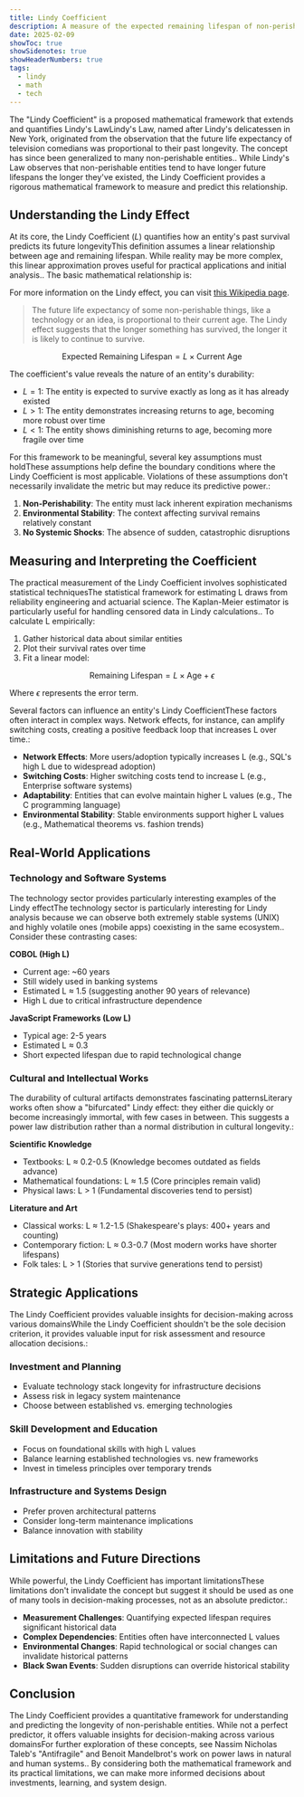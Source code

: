 ```yaml
---
title: Lindy Coefficient
description: A measure of the expected remaining lifespan of non-perishable entities
date: 2025-02-09
showToc: true
showSidenotes: true
showHeaderNumbers: true
tags:
  - lindy
  - math
  - tech
---
```


The "Lindy Coefficient" is a proposed mathematical framework that extends and quantifies Lindy's Law<SidenoteRef number="1">Lindy's Law, named after Lindy's delicatessen in New York, originated from the observation that the future life expectancy of television comedians was proportional to their past longevity. The concept has since been generalized to many non-perishable entities.</SidenoteRef>. While Lindy's Law observes that non-perishable entities tend to have longer future lifespans the longer they've existed, the Lindy Coefficient provides a rigorous mathematical framework to measure and predict this relationship.

## Understanding the Lindy Effect

At its core, the Lindy Coefficient ($L$) quantifies how an entity's past survival predicts its future longevity<SidenoteRef number="2">This definition assumes a linear relationship between age and remaining lifespan. While reality may be more complex, this linear approximation proves useful for practical applications and initial analysis.</SidenoteRef>. The basic mathematical relationship is:

<p>For more information on the Lindy effect, you can visit <a href="https://en.wikipedia.org/wiki/Lindy_effect">this Wikipedia page</a>.</p>

<blockquote class="px-12 text-center py-8">
  The future life expectancy of some non-perishable things, like a technology or an idea, is proportional to their current age. The Lindy effect suggests that the longer something has survived, the longer it is likely to continue to survive.
</blockquote>

$$
\text{Expected Remaining Lifespan} = L × \text{Current Age}
$$

The coefficient's value reveals the nature of an entity's durability:

- $L = 1$: The entity is expected to survive exactly as long as it has already existed
- $L > 1$: The entity demonstrates increasing returns to age, becoming more robust over time
- $L < 1$: The entity shows diminishing returns to age, becoming more fragile over time

For this framework to be meaningful, several key assumptions must hold<SidenoteRef number="3">These assumptions help define the boundary conditions where the Lindy Coefficient is most applicable. Violations of these assumptions don't necessarily invalidate the metric but may reduce its predictive power.</SidenoteRef>:

1. **Non-Perishability**: The entity must lack inherent expiration mechanisms
2. **Environmental Stability**: The context affecting survival remains relatively constant
3. **No Systemic Shocks**: The absence of sudden, catastrophic disruptions

## Measuring and Interpreting the Coefficient

The practical measurement of the Lindy Coefficient involves sophisticated statistical techniques<SidenoteRef number="4">The statistical framework for estimating L draws from reliability engineering and actuarial science. The Kaplan-Meier estimator is particularly useful for handling censored data in Lindy calculations.</SidenoteRef>. To calculate L empirically:

1. Gather historical data about similar entities
2. Plot their survival rates over time
3. Fit a linear model:

$$
\text{Remaining Lifespan} = L × \text{Age} + \epsilon
$$

Where $\epsilon$ represents the error term.

Several factors can influence an entity's Lindy Coefficient<SidenoteRef number="5">These factors often interact in complex ways. Network effects, for instance, can amplify switching costs, creating a positive feedback loop that increases L over time.</SidenoteRef>:

- **Network Effects**: More users/adoption typically increases L (e.g., SQL's high L due to widespread adoption)
- **Switching Costs**: Higher switching costs tend to increase L (e.g., Enterprise software systems)
- **Adaptability**: Entities that can evolve maintain higher L values (e.g., The C programming language)
- **Environmental Stability**: Stable environments support higher L values (e.g., Mathematical theorems vs. fashion trends)

## Real-World Applications

### Technology and Software Systems

The technology sector provides particularly interesting examples of the Lindy effect<SidenoteRef number="6">The technology sector is particularly interesting for Lindy analysis because we can observe both extremely stable systems (UNIX) and highly volatile ones (mobile apps) coexisting in the same ecosystem.</SidenoteRef>. Consider these contrasting cases:

**COBOL (High L)**

- Current age: ~60 years
- Still widely used in banking systems
- Estimated L ≈ 1.5 (suggesting another 90 years of relevance)
- High L due to critical infrastructure dependence

**JavaScript Frameworks (Low L)**

- Typical age: 2-5 years
- Estimated L ≈ 0.3
- Short expected lifespan due to rapid technological change

### Cultural and Intellectual Works

The durability of cultural artifacts demonstrates fascinating patterns<SidenoteRef number="7">Literary works often show a "bifurcated" Lindy effect: they either die quickly or become increasingly immortal, with few cases in between. This suggests a power law distribution rather than a normal distribution in cultural longevity.</SidenoteRef>:

**Scientific Knowledge**

- Textbooks: L ≈ 0.2-0.5 (Knowledge becomes outdated as fields advance)
- Mathematical foundations: L ≈ 1.5 (Core principles remain valid)
- Physical laws: L > 1 (Fundamental discoveries tend to persist)

**Literature and Art**

- Classical works: L ≈ 1.2-1.5 (Shakespeare's plays: 400+ years and counting)
- Contemporary fiction: L ≈ 0.3-0.7 (Most modern works have shorter lifespans)
- Folk tales: L > 1 (Stories that survive generations tend to persist)

## Strategic Applications

The Lindy Coefficient provides valuable insights for decision-making across various domains<SidenoteRef number="8">While the Lindy Coefficient shouldn't be the sole decision criterion, it provides valuable input for risk assessment and resource allocation decisions.</SidenoteRef>:

### Investment and Planning

- Evaluate technology stack longevity for infrastructure decisions
- Assess risk in legacy system maintenance
- Choose between established vs. emerging technologies

### Skill Development and Education

- Focus on foundational skills with high L values
- Balance learning established technologies vs. new frameworks
- Invest in timeless principles over temporary trends

### Infrastructure and Systems Design

- Prefer proven architectural patterns
- Consider long-term maintenance implications
- Balance innovation with stability

## Limitations and Future Directions

While powerful, the Lindy Coefficient has important limitations<SidenoteRef number="9">These limitations don't invalidate the concept but suggest it should be used as one of many tools in decision-making processes, not as an absolute predictor.</SidenoteRef>:

- **Measurement Challenges**: Quantifying expected lifespan requires significant historical data
- **Complex Dependencies**: Entities often have interconnected L values
- **Environmental Changes**: Rapid technological or social changes can invalidate historical patterns
- **Black Swan Events**: Sudden disruptions can override historical stability

## Conclusion

The Lindy Coefficient provides a quantitative framework for understanding and predicting the longevity of non-perishable entities. While not a perfect predictor, it offers valuable insights for decision-making across various domains<SidenoteRef number="10">For further exploration of these concepts, see Nassim Nicholas Taleb's "Antifragile" and Benoit Mandelbrot's work on power laws in natural and human systems.</SidenoteRef>. By considering both the mathematical framework and its practical limitations, we can make more informed decisions about investments, learning, and system design.

